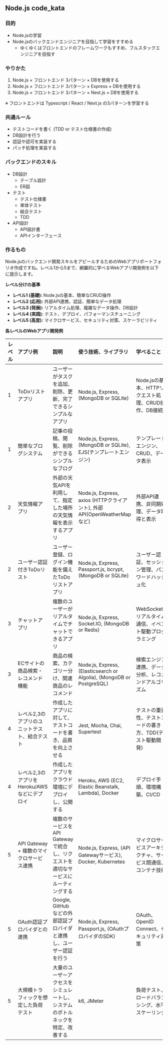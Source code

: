 ## Node.js code_kata

### 目的
- Node.jsの学習
- Node.jsのバックエンドエンジニアを目指して学習をすすめる
  - ゆくゆくはフロントエンドのフレームワークもすすめ、フルスタックエンジニアを目指す

### やりかた
1. Node.js × フロントエンド 3パターン × DBを使用する
2. Node.js × フロントエンド 3パターン × Express × DBを使用する
3. Node.js × フロントエンド 3パターン × Nest.js × DBを使用する

※ フロントエンドは Typescript / React / Next.js の3パターンを学習する

### 共通ルール
- テストコードを書く (TDD or テスト仕様書の作成)
- DB設計を行う
- 認証や認可を実装する
- パッチ処理を実装する

### バックエンドのスキル
- DB設計
  - テーブル設計
  - ER図
- テスト
  - テスト仕様書
  - 単体テスト
  - 結合テスト
  - TDD
- API設計
  - API設計書
  - APIインターフェース


### 作るもの
Node.jsのバックエンド開発スキルをアピールするためのWebアプリポートフォリオ作成ですね。レベル1から5まで、網羅的に学べるWebアプリ開発例を以下に提示します。

**レベル分けの基準**

*   **レベル1 (基礎):** Node.jsの基本、簡単なCRUD操作
*   **レベル2 (応用):** 外部API連携、認証、簡単なデータ処理
*   **レベル3 (発展):** リアルタイム処理、複雑なデータ操作、DB設計
*   **レベル4 (実践):** テスト、デプロイ、パフォーマンスチューニング
*   **レベル5 (高度):** マイクロサービス、セキュリティ対策、スケーラビリティ

**各レベルのWebアプリ開発例**

| レベル | アプリ例                                  | 説明                                                                                                                               | 使う技術、ライブラリ                                                                 | 学べること                                                                                                   |
| :---- | :----------------------------------------- | :--------------------------------------------------------------------------------------------------------------------------------- | :------------------------------------------------------------------------------------- | :--------------------------------------------------------------------------------------------------------- |
| 1     | ToDoリストアプリ                            | ユーザーがタスクを追加、削除、更新、完了できるシンプルなアプリ                                                                                                 | Node.js, Express, (MongoDB or SQLite)                                                 | Node.jsの基本、HTTPリクエスト処理、CRUD操作、DB接続                                                                 |
| 1     | 簡単なブログシステム                          | 記事の投稿、閲覧、削除ができるシンプルなブログ                                                                                                  | Node.js, Express, (MongoDB or SQLite), EJS(テンプレートエンジン)                         | テンプレートエンジン、CRUD、データ表示                                                                                 |
| 2     | 天気情報アプリ                              | 外部の天気APIを利用して、指定した場所の天気情報を表示するアプリ                                                                                              | Node.js, Express, axios (HTTPクライアント), 外部API(OpenWeatherMapなど)                  | 外部API連携、非同期処理、データ取得と表示                                                                              |
| 2     | ユーザー認証付きToDoリスト                     | ユーザー登録、ログイン機能を備えたToDoリストアプリ                                                                                                    | Node.js, Express, Passport.js, bcrypt, (MongoDB or SQLite)                               | ユーザー認証、セッション管理、パスワードハッシュ化                                                                              |
| 3     | チャットアプリ                               | 複数のユーザーがリアルタイムでチャットできるアプリ                                                                                                  | Node.js, Express, Socket.IO, (MongoDB or Redis)                                       | WebSocket、リアルタイム通信、イベント駆動プログラミング                                                                    |
| 3     | ECサイトの商品検索・レコメンド機能              | 商品の検索、カテゴリー分け、関連商品のレコメンド                                                                                                 | Node.js, Express, (Elasticsearch or Algolia), (MongoDB or PostgreSQL)                 | 検索エンジン連携、データ分析、レコメンドアルゴリズム                                                                         |
| 4     | レベル2,3のアプリのユニットテスト、結合テスト     | 作成したアプリに対して、テストコードを書き、品質を向上させる                                                                                               | Jest, Mocha, Chai, Supertest                                                          | テストの重要性、テストコードの書き方、TDD(テスト駆動開発)                                                                   |
| 4     | レベル2,3のアプリをHeroku/AWSなどにデプロイ | 作成したアプリをクラウド環境にデプロイし、公開する                                                                                                 | Heroku, AWS (EC2, Elastic Beanstalk, Lambda), Docker                                | デプロイ手順、環境構築、CI/CD                                                                                |
| 5     | API Gateway + 複数のマイクロサービス連携     | 複数のサービスをAPI Gatewayで統合し、リクエストを適切なサービスにルーティングする                                                                                | Node.js, Express, (API Gatewayサービス), Docker, Kubernetes                              | マイクロサービスアーキテクチャ、サービス間通信、コンテナ技術                                                                     |
| 5     | OAuth認証プロバイダとの連携                  | Google, GitHubなどの外部認証プロバイダと連携し、ユーザー認証を行う                                                                                       | Node.js, Express, Passport.js, (OAuthプロバイダのSDK)                                | OAuth、OpenID Connect、セキュリティ対策                                                                              |
| 5   | 大規模トラフィックを想定した負荷テスト          | 大量のユーザーアクセスをシミュレートし、システムのボトルネックを特定、改善する                                                                                       | k6, JMeter                                                         | 負荷テスト、ロードバランシング、水平スケーリング |

